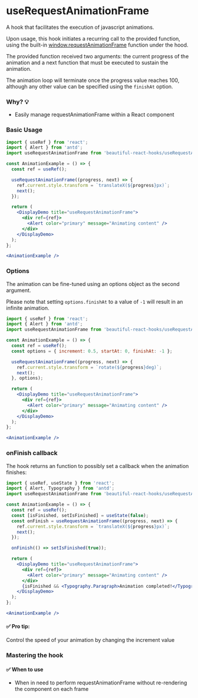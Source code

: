 # useRequestAnimationFrame

A hook that facilitates the execution of javascript animations.

Upon usage, this hook initiates a recurring call to the provided function, using the
built-in [window.requestAnimationFrame](https://developer.mozilla.org/en-US/docs/Web/API/window/requestAnimationFrame) function under the
hood.

The provided function received two arguments: the current progress of the animation and a next function that must be executed to sustain the
animation.

The animation loop will terminate once the progress value reaches 100, although any other value can be specified using the `finishAt`
option.

### Why? 💡

- Easily manage requestAnimationFrame within a React component

### Basic Usage

```jsx harmony
import { useRef } from 'react';
import { Alert } from 'antd';
import useRequestAnimationFrame from 'beautiful-react-hooks/useRequestAnimationFrame';

const AnimationExample = () => {
  const ref = useRef();

  useRequestAnimationFrame((progress, next) => {
    ref.current.style.transform = `translateX(${progress}px)`;
    next();
  });

  return (
    <DisplayDemo title="useRequestAnimationFrame">
      <div ref={ref}>
        <Alert color="primary" message="Animating content" />
      </div>
    </DisplayDemo>
  );
};

<AnimationExample />
```

### Options

The animation can be fine-tuned using an options object as the second argument.

Please note that setting `options.finishAt` to a value of `-1` will result in an infinite animation.

```jsx harmony
import { useRef } from 'react';
import { Alert } from 'antd';
import useRequestAnimationFrame from 'beautiful-react-hooks/useRequestAnimationFrame';

const AnimationExample = () => {
  const ref = useRef();
  const options = { increment: 0.5, startAt: 0, finishAt: -1 };

  useRequestAnimationFrame((progress, next) => {
    ref.current.style.transform = `rotate(${progress}deg)`;
    next();
  }, options);

  return (
    <DisplayDemo title="useRequestAnimationFrame">
      <div ref={ref}>
        <Alert color="primary" message="Animating content" />
      </div>
    </DisplayDemo>
  );
};

<AnimationExample />
```

### onFinish callback

The hook returns an function to possibly set a callback when the animation finishes:

```jsx harmony
import { useRef, useState } from 'react';
import { Alert, Typography } from 'antd';
import useRequestAnimationFrame from 'beautiful-react-hooks/useRequestAnimationFrame';

const AnimationExample = () => {
  const ref = useRef();
  const [isFinished, setIsFinished] = useState(false);
  const onFinish = useRequestAnimationFrame((progress, next) => {
    ref.current.style.transform = `translateX(${progress}px)`;
    next();
  });

  onFinish(() => setIsFinished(true));

  return (
    <DisplayDemo title="useRequestAnimationFrame">
      <div ref={ref}>
        <Alert color="primary" message="Animating content" />
      </div>
      {isFinished && <Typography.Paragraph>Animation completed!</Typography.Paragraph>}
    </DisplayDemo>
  );
};

<AnimationExample />
```

#### ✅ Pro tip:

Control the speed of your animation by changing the increment value

### Mastering the hook

#### ✅ When to use

- When in need to perform requestAnimationFrame without re-rendering the component on each frame

<!-- Types -->